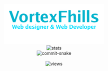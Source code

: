 <p align="center">
  <img src="images/title.png" alt="title"> <br/>
  <img height"100em" src="https://github-readme-stats.vercel.app/api?username=VortexFhills&hide_border=true&theme=github_dark&hide_title=true" alt="stats"> <br/>
  <img src="https://github.com/VortexFhills/VortexFhills/blob/output/github-contribution-grid-snake.svg" alt="commit-snake"> <br/><br/>
  <img src="https://komarev.com/ghpvc/?username=VortexFhills&color=85c4ff&style=flat&label=Views" alt="views">
<p>
